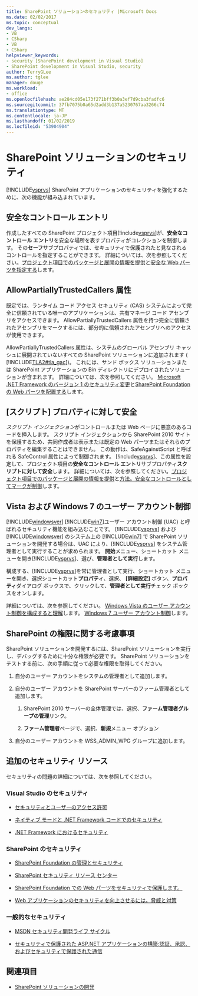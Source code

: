 ```yaml
---
title: SharePoint ソリューションのセキュリティ |Microsoft Docs
ms.date: 02/02/2017
ms.topic: conceptual
dev_langs:
- VB
- CSharp
- VB
- CSharp
helpviewer_keywords:
- security [SharePoint development in Visual Studio]
- SharePoint development in Visual Studio, security
author: TerryGLee
ms.author: tglee
manager: douge
ms.workload:
- office
ms.openlocfilehash: ae284cd05e173f271bff3b0a3ef7d9cba3fadfc6
ms.sourcegitcommit: 37fb7075b0a65d2add3b137a5230767aa3266c74
ms.translationtype: MT
ms.contentlocale: ja-JP
ms.lasthandoff: 01/02/2019
ms.locfileid: "53904904"
---
```

# <a name="security-for-sharepoint-solutions"></a>SharePoint ソリューションのセキュリティ
  [!INCLUDE[vsprvs](../sharepoint/includes/vsprvs-md.md)] SharePoint アプリケーションのセキュリティを強化するために、次の機能が組み込まれています。

## <a name="safe-control-entries"></a>安全なコントロール エントリ
 作成したすべての SharePoint プロジェクト項目[!include[vsprvs](../sharepoint/includes/vsprvs-md.md)]が、**安全なコントロール エントリ**を安全な場所を表すプロパティがコレクションを制御します。 その**セーフ**サブプロパティでは、セキュリティで保護されたと見なされるコントロールを指定することができます。 詳細については、次を参照してください。[プロジェクト項目でのパッケージと展開の情報を提供](../sharepoint/providing-packaging-and-deployment-information-in-project-items.md)と[安全な Web パーツを指定する](http://go.microsoft.com/fwlink/?LinkId=177521)します。

## <a name="allowpartiallytrustedcallers-attribute"></a>AllowPartiallyTrustedCallers 属性
 既定では、ランタイム コード アクセス セキュリティ (CAS) システムによって完全に信頼されている唯一のアプリケーションは、共有マネージ コード アセンブリをアクセスできます。 AllowPartiallyTrustedCallers 属性を持つ完全に信頼されたアセンブリをマークするには、部分的に信頼されたアセンブリへのアクセスが使用できます。

 AllowPartiallyTrustedCallers 属性は、システムのグローバル アセンブリ キャッシュに展開されていないすべての SharePoint ソリューションに追加されます ( [!INCLUDE[TLA2#tla_gac](../sharepoint/includes/tla2sharptla-gac-md.md)])。 これには、サンド ボックス ソリューションまたは SharePoint アプリケーションの Bin ディレクトリにデプロイされたソリューションが含まれます。 詳細については、次を参照してください。 [Microsoft .NET Framework のバージョン 1 のセキュリティ変更](http://go.microsoft.com/fwlink/?LinkId=177515)と[SharePoint Foundation の Web パーツを配置する](http://go.microsoft.com/fwlink/?LinkId=177509)します。

## <a name="safe-against-script-property"></a>[スクリプト] プロパティに対して安全
 *スクリプト インジェクション*がコントロールまたは Web ページに悪意のあるコードを挿入します。 スクリプト インジェクションから SharePoint 2010 サイトを保護するため、共同作成者は表示または既定の Web パーツまたはそれらのプロパティを編集することはできません。 この動作は、SafeAgainstScript と呼ばれる SafeControl 属性によって制御されます。 [!include[vsprvs](../sharepoint/includes/vsprvs-md.md)]、この属性を設定して、プロジェクト項目の**安全なコントロール エントリ**サブプロパティ**スクリプトに対して安全**します。 詳細については、次を参照してください。[プロジェクト項目でのパッケージと展開の情報を提供](../sharepoint/providing-packaging-and-deployment-information-in-project-items.md)と[方法。安全なコントロールとしてマークが制御](../sharepoint/how-to-mark-controls-as-safe-controls.md)します。

## <a name="vista-and-windows-7-user-account-control"></a>Vista および Windows 7 のユーザー アカウント制御
 [!INCLUDE[windowsver](../sharepoint/includes/windowsver-md.md)] [!INCLUDE[win7](../sharepoint/includes/win7-md.md)]ユーザー アカウント制御 (UAC) と呼ばれるセキュリティ機能を組み込むことです。 [!INCLUDE[vsprvs](../sharepoint/includes/vsprvs-md.md)] および [!INCLUDE[windowsver](../sharepoint/includes/windowsver-md.md)] のシステム上の [!INCLUDE[win7](../sharepoint/includes/win7-md.md)] で SharePoint ソリューションを開発する場合は、UAC により、[!INCLUDE[vsprvs](../sharepoint/includes/vsprvs-md.md)] をシステム管理者として実行することが求められます。 **開始**メニュー、ショートカット メニューを開き[!INCLUDE[vsprvs](../sharepoint/includes/vsprvs-md.md)]、選び、**管理者として実行**します。

 構成する、[!INCLUDE[vsprvs](../sharepoint/includes/vsprvs-md.md)]を常に管理者として実行、ショートカット メニューを開き、選択ショートカット**プロパティ**、選択、 **[詳細設定]** ボタン、**プロパティ**ダイアログ ボックスで、クリックして、**管理者として実行**チェック ボックスをオンします。

 詳細については、次を参照してください。 [Windows Vista のユーザー アカウント制御を構成すると理解](http://go.microsoft.com/fwlink/?LinkID=156476)します。 [Windows 7 ユーザー アカウント制御](http://go.microsoft.com/fwlink/?LinkId=177523)します。

## <a name="sharepoint-permissions-considerations"></a>SharePoint の権限に関する考慮事項
 SharePoint ソリューションを開発するには、SharePoint ソリューションを実行し、デバッグするために十分な権限が必要です。 SharePoint ソリューションをテストする前に、次の手順に従って必要な権限を取得してください。

1.  自分のユーザー アカウントをシステムの管理者として追加します。

2.  自分のユーザー アカウントを SharePoint サーバーのファーム管理者として追加します。

    1.  SharePoint 2010 サーバーの全体管理では、選択、**ファーム管理者グループの管理**リンク。

    2.  **ファーム管理者**ページで、選択、**新規**メニュー オプション

3.  自分のユーザー アカウントを WSS_ADMIN_WPG グループに追加します。

## <a name="additional-security-resources"></a>追加のセキュリティ リソース
 セキュリティの問題の詳細については、次を参照してください。

### <a name="visual-studio-security"></a>Visual Studio のセキュリティ

-   [セキュリティとユーザーのアクセス許可](http://go.microsoft.com/fwlink/?LinkId=177503)

-   [ネイティブ モードと .NET Framework コードでのセキュリティ](http://go.microsoft.com/fwlink/?LinkId=177504)

-   [.NET Framework におけるセキュリティ](http://go.microsoft.com/fwlink/?LinkId=177502)

### <a name="sharepoint-security"></a>SharePoint のセキュリティ

-   [SharePoint Foundation の管理とセキュリティ](http://go.microsoft.com/fwlink/?LinkId=177501)

-   [SharePoint セキュリティ リソース センター](http://go.microsoft.com/fwlink/?LinkId=177498)

-   [SharePoint Foundation での Web パーツをセキュリティで保護します。](http://go.microsoft.com/fwlink/?LinkId=177511)

-   [Web アプリケーションのセキュリティを向上させるには。脅威と対策](http://go.microsoft.com/fwlink/?LinkID=140080)

### <a name="general-security"></a>一般的なセキュリティ

-   [MSDN セキュリティ開発ライフ サイクル](http://go.microsoft.com/fwlink/?LinkID=147149)

-   [セキュリティで保護された ASP.NET アプリケーションの構築:認証、承認、およびセキュリティで保護された通信](http://go.microsoft.com/fwlink/?LinkId=177494)

## <a name="see-also"></a>関連項目

- [SharePoint ソリューションの開発](../sharepoint/developing-sharepoint-solutions.md)